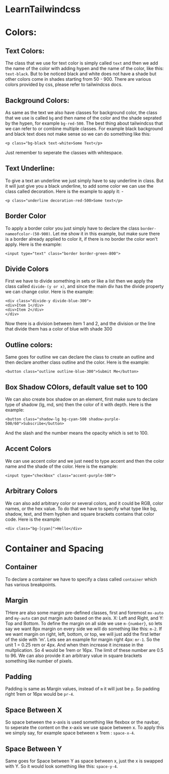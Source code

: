 # LearnTailwindcss

# Colors:
## Text Colors:
The class that we use for text color is simply called `text` and then we add the name of the color with adding hypen and the name of the color, like this: `text-black`. But to be noticed black and white does not have a shade but other colors come in shades starting from 50 - 900. There are various colors provided by css, please refer to tailwindcss docs.
## Background Colors:
As same as the text we also have classes for background color, the class that we use is called `bg` and then name of the color and the shade seprated by the hypen, for example `bg-red-500`. The best thing about tailwindcss that we can refer to or combine multiple classes. For example black background and black text does not make sense so we can do something like this: 
```
<p class="bg-black text-white>Some Text</p>
```
Just remember to seperate the classes with whitespace.
## Text Underline:
To give a text an underline we just simply have to say underline in class. But it will just give you a black underline, to add some color we can use the class called decoration. Here is the example to apply it: -
```
<p class="underline decoration-red-500>Some text</p>
```
## Border Color
To apply a border color you just simply have to declare the class `border-nameofcolor-(50-900)`. Let me show it in this example, but make sure there is a border already applied to color it, if there is no border the color won't apply. Here is the example:
```
<input type="text" class="border border-green-800">
```

## Divide Colors
First we have to divide something in sets or like a list then we apply the class called `divide-(y or x)`, and since the main div has the divide property we can change color. Here is the example:
```
<div class="divide-y divide-blue-300">
<div>Item 1</div>
<div>Item 2</div>
</div>
```
Now there is a division between item 1 and 2, and the division or the line that divide them has a color of blue with shade 300

## Outline colors:
Same goes for outline we can declare the class to create an outline and then declare another class outline and the color. Here is the example:
```
<button class="outline outline-blue-300">Submit Me</button>
```

## Box Shadow COlors, default value set to 100
We can also create box shadow on an element, first make sure to declare type of shadow (lg, md, sm) then the color of it with depth. Here is the example:
```
<button class="shadow-lg bg-cyan-500 shadow-purple-500/60">Subscribe</button>
```
And the slash and the number means the opacity which is set to 100.

## Accent Colors
We can use accent color and we just need to type accent and then the color name and the shade of the color. Here is the example:
```
<input type="checkbox" class="accent-purple-500">
```

## Arbitrary Colors
We can also add arbitrary color or several colors, and it could be RGB, color names, or the hex value. To do that we have to specify what type like bg, shadow, text, and them hyphen and square brackets contains that color code. Here is the example:
```
<div class="bg-[cyan]">Hello</div>
```

# Container and Spacing
## Container
To declare a container we have to specify a class called `container` which has various breakpoints.

## Margin
THere are also some margin pre-defined classes, first and foremost `mx-auto` and `my-auto` can put margin auto based on the axis. X: Left and Right, and Y: Top and Bottom. To define the margin on all side we use `m-{number}`, so lets say we want 8px margin on every side we will do something like this: `m-2`. If we want margin on right, left, bottom, or top, we will just add the first letter of the side with 'm'. Lets see an example for margin right 4px: `mr-1`. So the unit 1 = 0.25 rem or 4px. And when then increase it increase in the multplication. So 4 would be 1rem or 16px. The limit of these number are 0.5 to 96. We can also provide it an arbitrary value in square brackets something like number of pixels.

## Padding
Padding is same as Margin values, instead of `m` it will just be `p`. So padding right 1rem or 16px would be `pr-4`.

## Space Between X
So space between the x-axis is used something like flexbox or the navbar, to seperate the content on the x-axis we use space between x. To apply this we simply say, for example space between x 1rem : `space-x-4`.

## Space Between Y
Same goes for Space between Y as space between x, just the x is swapped with Y. So it would look something like this: `space-y-4`.